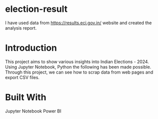 # election-result
I have used data from  https://results.eci.gov.in/ website and created the analysis report.


# Introduction

This project aims to show various insights into Indian Elections - 2024. Using Jupyter Notebook, Python the following has been made possible. Through this project, we can see how to scrap data from web pages and export CSV files.


# Built With

Jupyter Notebook
Power BI
